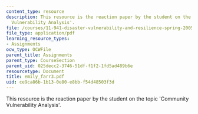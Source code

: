 ```yaml
---
content_type: resource
description: This resource is the reaction paper by the student on the topic 'Community
  Vulnerability Analysis'.
file: /courses/11-941-disaster-vulnerability-and-resilience-spring-2005/ce9ca86b1b130e80e8bbf54d48503f3d_emily_farr3.pdf
file_type: application/pdf
learning_resource_types:
- Assignments
ocw_type: OCWFile
parent_title: Assignments
parent_type: CourseSection
parent_uid: 025decc2-3746-51df-f1f2-1fd5ad489b6e
resourcetype: Document
title: emily_farr3.pdf
uid: ce9ca86b-1b13-0e80-e8bb-f54d48503f3d
---
```

This resource is the reaction paper by the student on the topic 'Community Vulnerability Analysis'.

